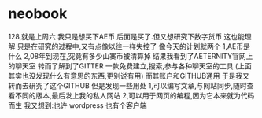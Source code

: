 # neobook
128,就是上周六
我只是想买下AE币
后面是买了.但又想研究下数字货币
这也能理解
只是在研究的过程中,又有点像以往一样失控了
像今天的计划就两个
1,AE币是什么
2,08年到现在,究竟有多少山寨币被清算掉
结果我看到了AETERNITY官网上的聊天室
转而了解到了GITTER
一款免费建立,搜索,参与各种聊天室的工具
	(上面其实也没发现什么有意思的东西,更别说有用)
而其账户和GITHUB通用
于是我又转而去研究了这个GITHUB
但是发现一些用处
1,可以编写文章,与网站同步,随时查看不同的版本,最后发上我的私人网站
2,可以用于网页的编程,因为它本来就为代码而生
我又想到:也许 wordpress 也有个客户端

